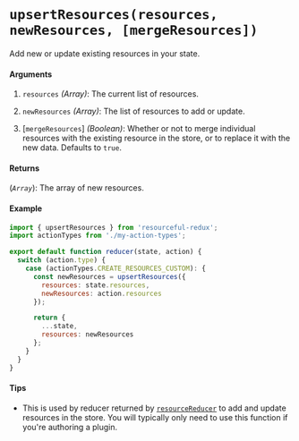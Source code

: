 # `upsertResources(resources, newResources, [mergeResources])`

Add new or update existing resources in your state.

#### Arguments

1. `resources` *(Array)*: The current list of resources.

2. `newResources` *(Array)*: The list of resources to add or update.

3. [`mergeResources`] *(Boolean)*: Whether or not to merge individual resources
  with the existing resource in the store, or to replace it with the new data.
  Defaults to `true`.

#### Returns

(*`Array`*): The array of new resources.

#### Example

```js
import { upsertResources } from 'resourceful-redux';
import actionTypes from './my-action-types';

export default function reducer(state, action) {
  switch (action.type) {
    case (actionTypes.CREATE_RESOURCES_CUSTOM): {
      const newResources = upsertResources({
        resources: state.resources,
        newResources: action.resources
      });

      return {
        ...state,
        resources: newResources
      };
    }
  }
}
```

#### Tips

- This is used by reducer returned by [`resourceReducer`](resource-reducer.md)
  to add and update resources in the store. You will typically only need to use
  this function if you're authoring a plugin.
